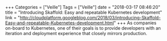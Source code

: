 +++
Categories = ["Veille"]
Tags = ["Veille"]
date = "2018-03-17 08:46:20"
title = "Introducing Skaffold: Easy and repeatable Kubernetes development"
link = "http://cloudplatform.googleblog.com/2018/03/introducing-Skaffold-Easy-and-repeatable-Kubernetes-development.html"
+++
As companies on-board to Kubernetes, one of their goals is to provide developers with an iteration and deployment experience that closely mirrors production.